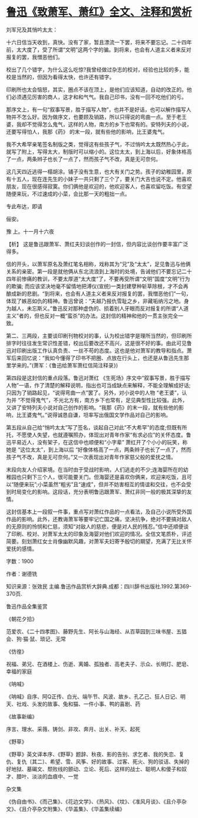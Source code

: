 # [鲁迅《致萧军、萧红》全文、注释和赏析](https://www.vrrw.net/wx/9495.html)

刘军兄及其悄吟太太：

十六日信当天收到，真快。没有了家，暂且漂流一下罢，将来不要忘记。二十四年前，太大度了，受了所谓“文明”这两个字的骗。到将来，也会有人道主义者来反对报复的罢，我憎恶他们。

校出了几个错字，为什么这么吃惊?我曾经做过杂志的校对，经验也比较的多，能校是当然的，但因为看得太快，也许还有错字。

印刷所也太会恼怒，其实，圈点不该在顶上，是他们应该知道，自动的改正的。他们必须遇见厉害的商人，这才和和气气。我自己印书，没有一回不吃他们的亏。

那序文上，有一句“叙事写景，胜于描写人物”，也并不是好话，也可以解作描写人物并不怎么好。因为做序文，也要顾及销路，所以只得说的弯曲一点。至于老王婆，我却不觉得怎么鬼气，这样的人物，南方的乡下也常有的。安特列夫的小说，还要写得怕人，我那《药》 的末一段，就有些他的影响，比王婆鬼气。

我不大希罕亲笔签名制版之类，觉得这有些孩子气，不过悄吟太太既然热心于此，就写了附上，写得太大，制版时可以缩小的。这位太太，到上海以后，好象体格高了一点，两条辫子也长了一点了，然而孩子气不改，真是无可奈何。

这几天四近逃得一榻胡涂。铺子没有生意，也大有关门之势。孩子的幼稚园里，原有十五人，现在连先生的小妹子一共只剩了三个了，要关门大吉也说不定。他喜欢朋友，现在很感得寂寞。你们俩他是欢迎的，他欢迎客人，也喜欢留吃饭。有空望随便来玩，不过速成的小菜，会比那一天的粗拙一点。

专此布达，即请

俪安。

豫 上。十一月十六夜



【析】 这是鲁迅跟萧军、萧红夫妇谈创作的一封信，但内容比谈创作要丰富广泛得多。

信的开头，以萧军原名及萧红笔名相称，戏称其为“兄”及“太太”，足见鲁迅与他俩关系的亲密。第一段是就他俩从东北流浪到上海时的处境，告诫他们不要忘记二十四年前惨痛的教训，不要太厚道“太大度”了，不要再受所谓“文明”国度“文明”行为的欺骗; 而应该坚决地毫不留情地把溥仪(宣统)一类封建孽种斩草除根，才不会再酿成新的悲剧。“到将来，也会有人道主义者来反对报复的罢，我憎恶他们”一句，体现了嫉恶如仇的精神。鲁迅曾说：“夫越乃报仇雪耻之乡，非藏垢纳污之地。身为越人，未忘斯义。”鲁迅反对那种虚伪的、损着别人牙眼而反对报复的所谓“人道主义”者的，但也反对一概“蛮杀”的办法。这封信的精神和他的一贯主张完全一致。

第二、三两段，主要谈印刷刊物校对的事，认为校出错字是理所当然的，但印刷所排字时往往发生常识性差错，校出后要改还不高兴，这是很不好的事。由此可见鲁迅对印刷出版工作认真负责、一丝不苟的态度。这也是他对萧军的教导和指点。萧军后来回忆说：“我如今懂得了印书不把圈、点放在行头上，也还是从鲁迅先生那里学来的。”(萧军：《鲁迅给萧军萧红信简注释录》)

第四段是这封信的重点段落。鲁迅对萧红 《生死场》序文中“叙事写景，胜于描写人物”一语，作了清楚的解释说明，指出也可当成缺点来解释，不能全理解成好话;只因为了销路起见，“说得弯曲一点”罢了。另外，对小说中的人物 “老王婆”，认为并 “不觉得鬼气”，不光北方有，南方乡下也常有，足见典型性比较强。此外，又讲了安特列夫小说对自己创作的影响。“我那《药》的末一段，就有些他的影响，比王婆鬼气。”说得诚恳自谦，坦率写出俄国文学作品对自己的影响。

第五段从自己给“悄吟太太”写了签名，谈起自己对此“不大希罕”的态度;但既有所托，不愿使人失望，也就遵嘱照办，体现出对青年作家“有求必应”的关怀态度。鲁迅平易近人，没有架子，在这信中也顺便和“小字辈” 萧红开了个小小的玩笑，称她是 “这位太太”，到上海以后 “好像体格高了一点，两条辫子也长了一点了，然而孩子气不改，真是无可奈何。”又一次表现出对青年作家慈父般的爱抚之情。

末段向友人介绍家境。在当时由于受战时影响，人们逃走的不少;连海婴所在的幼稚园也只剩下三个人，很可能要关门。但海婴还是喜欢你俩来，欢迎来吃饭，且可以“随便来玩”;小菜虽然“粗劣”且“速成”，但并不妨害相互的情谊和交往，也不会受到时局变化的影响。这段话，充分表明鲁迅跟萧军、萧红非同一般的极其深挚的友情。

这封信基本上一段叙一件事，重点写对萧红作品的一点看法，及自己小说所受外国作品的影响。此外，还教诲萧军等要牢记亡国之痛，坚决抗争，绝对不要搞对敌人的无原则的怜悯和仁慈，须知“对敌人的慈悲，便是对人民的残忍。”信中还顺便谈了印刷、校对、对萧军太太的印象及海婴对他们欢迎的情况。全信文笔质朴，评述简要。刻划萧红女士肖像幽默风趣，对萧军夫妇寄予殷切的期望，充满了无比关怀爱抚的感情。

字数：1900

作者：谢德铣

知识来源：张效民 主编.鲁迅作品赏析大辞典.成都：四川辞书出版社.1992.第369-370页.

鲁迅作品全集鉴赏

《朝花夕拾》

范爱农、《二十四孝图》、藤野先生、阿长与山海经、从百草园到三味书屋、五猖会、狗·猫·鼠、琐记、无常

《仿徨》

祝福、弟兄、在酒楼上、伤逝、离婚、孤独者、高老夫子、示众、长明灯、肥皂、幸福的家庭

《呐喊》

《呐喊》自序、阿Q正传、白光、端午节、风波、故乡、孔乙己、狂人日记、明天、社戏、头发的故事、兔和猫、一件小事、鸭的喜剧、药

《故事新编》

序言、理水、采薇、铸剑、非攻、奔月、出关、补天、起死

《野草》

《野草》英文译本序、《野草》题辞、秋夜、影的告别、求乞者、我的失恋、复仇、复仇〔其二〕、希望、雪、风筝、好的故事、过客、死火、狗的驳诘、失掉的好地狱、墓碣文、颓败线的颤动、立论、死后、这样的战士、聪明人和傻子和奴才、腊叶、淡淡的血痕中、一觉

杂文集

《伪自由书》、《而己集》、《花边文学》、《热风》、《坟》、《准风月谈》、《且介亭杂文》、《且介亭杂文附集》、《华盖集》、《华盖集续编》

